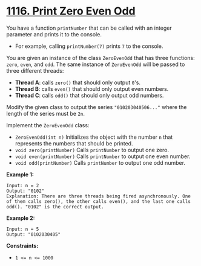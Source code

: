 # [1116. Print Zero Even Odd](https://leetcode.com/problems/print-zero-even-odd/)

You have a function `printNumber` that can be called with an integer parameter and prints it to the console.

- For example, calling `printNumber(7)` prints `7` to the console.

You are given an instance of the class `ZeroEvenOdd` that has three functions: `zero`, `even`, and `odd`. The same instance of `ZeroEvenOdd` will be passed to three different threads:

- **Thread A**: calls `zero()` that should only output `0`'s.
- **Thread B**: calls `even()` that should only output even numbers.
- **Thread C**: calls `odd()` that should only output odd numbers.

Modify the given class to output the series `"010203040506..."` where the length of the series must be `2n`.

Implement the `ZeroEvenOdd` class:

- `ZeroEvenOdd(int n)` Initializes the object with the number `n` that represents the numbers that should be printed.
- `void zero(printNumber)` Calls `printNumber` to output one zero.
- `void even(printNumber)` Calls `printNumber` to output one even number.
- `void odd(printNumber)` Calls `printNumber` to output one odd number.

**Example 1:**

    Input: n = 2
    Output: "0102"
    Explanation: There are three threads being fired asynchronously. One of them calls zero(), the other calls even(), and the last one calls odd(). "0102" is the correct output.

**Example 2:**

    Input: n = 5
    Output: "0102030405"

**Constraints:**

- `1 <= n <= 1000`
